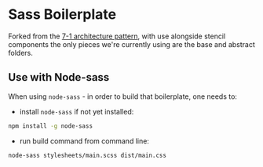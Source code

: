# Sass Boilerplate
Forked from the [7-1 architecture pattern](http://sass-guidelin.es/#architecture), with use alongside stencil components the only pieces we're currently using are the base and abstract folders.

## Use with Node-sass

When using `node-sass` - in order to build that boilerplate, one needs to:

- install `node-sass` if not yet installed:

```bash
npm install -g node-sass
```

- run build command from command line:

```bash
node-sass stylesheets/main.scss dist/main.css
```
